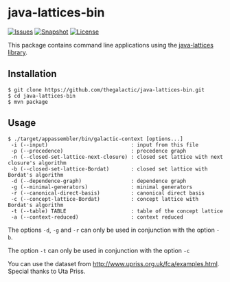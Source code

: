 java-lattices-bin
=================

[![Issues](https://img.shields.io/github/issues-raw/thegalactic/java-lattices-bin.svg)](https://github.com/thegalactic/java-lattices-bin/issues)
[![Snapshot](http://img.shields.io/badge/snapshot-v2.0.0-orange.svg)](https://github.com/thegalactic/java-lattices-bin)
[![License](http://img.shields.io/badge/license-CeCILL--B-blue.svg)](http://www.cecill.info/licences/Licence_CeCILL-B_V1-en.html)

This package contains command line applications using the [java-lattices library](https://github.com/thegalactic/java-lattices).

Installation
------------

~~~
$ git clone https://github.com/thegalactic/java-lattices-bin.git
$ cd java-lattices-bin
$ mvn package
~~~

Usage
-----

~~~
$ ./target/appassembler/bin/galactic-context [options...]
 -i (--input)                           : input from this file
 -p (--precedence)                      : precedence graph
 -n (--closed-set-lattice-next-closure) : closed set lattice with next closure's algorithm
 -b (--closed-set-lattice-Bordat)       : closed set lattice with Bordat's algorithm
 -d (--dependence-graph)                : dependence graph
 -g (--minimal-generators)              : minimal generators
 -r (--canonical-direct-basis)          : canonical direct basis
 -c (--concept-lattice-Bordat)          : concept lattice with Bordat's algorithm
 -t (--table) TABLE                     : table of the concept lattice
 -a (--context-reduced)                 : context reduced
~~~

The options `-d`, `-g` and `-r` can only be used in conjunction with the option `-b`.

The option `-t` can only be used in conjunction with the option `-c`

You can use the dataset from http://www.upriss.org.uk/fca/examples.html. Special thanks to Uta Priss.

